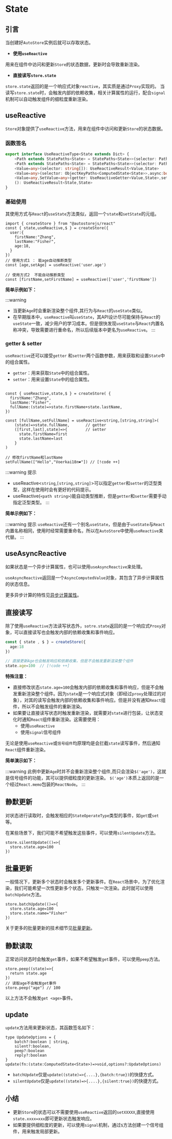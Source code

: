 # State

## 引言

当创建好`AutoStore`实例后就可以存取状态。

- **使用`useReactive`**

用来在组件中访问和更新`Store`的状态数据，更新时会导致重新渲染。

- **直接读写`store.state`**

`store.state`返回的是一个响应式对象`reactive`，其实质是通过`Proxy`实现的。
当读写`store.state`时，会触发内部的依赖收集，相关计算属性的运行，配合`signal`机制可以自动触发组件的细粒度重新渲染。

## useReactive

`Store`对象提供了`useReactive`方法，用来在组件中访问和更新`Store`的状态数据。

### 函数签名

```ts
export interface UseReactiveType<State extends Dict> {
    <Path extends StatePaths<State> = StatePaths<State>>(selector: Path): UseReactiveResult<GetTypeByPath<ComputedState<State>,Path> ,State>
    <Path extends StatePaths<State> = StatePaths<State>>(selector: Path,async:boolean): UseReactiveResult<AsyncComputedValue<GetTypeByPath<State,Path>> ,State>
    <Value=any>(selector: string[]): UseReactiveResult<Value,State>
    <Value=any>(selector: ObjectKeyPaths<ComputedState<State>>,async:boolean): UseReactiveResult<AsyncComputedValue<Value>,State>
    <Value=any,SetValue=any>(getter: UseReactiveGetter<Value,State>,setter?:UseReactiveSetter<SetValue,State>): UseStateComposeResult<Value,SetValue,State>
    (): UseReactiveResult<State,State>
}
```

### 基础使用

其使用方式与`React`的`useState`方法类似，返回一个`state`和`setState`的元组。

```tsx twoslash
import { createStore } from "@autostorejs/react"
const { state,useReactive,$ } = createStore({
  user:{
    firstName:"Zhang",
    lastName:"Fisher",
    age:18,
  }
})
// 使用方式1 ： 能age自动推断类型
const [age,setAge] = useReactive('user.age')  

// 使用方式2  不能自动推断类型
const [firstName,setFirstName] = useReactive(['user','firstName'])  

```   

**简单示例如下：**

<demo react="store/useReactiveBase.tsx" />

:::warning
- 当更新`Age`时会重新渲染整个组件,其行为与`React`的`useState`类似。
- 在早期版本中，`useReactive`叫`useState`，其API设计尽可能保持与`React`的`useState`一致，减少用户的学习成本。但是很快发现`useState`与`React`内置名称冲突，导致需要进行重命名，所以后续版本中更名为`useReactive`。
:::


### getter & setter

`useReactive`还可以接受`getter` 和`setter`两个函数参数，用来获取和设置`State`中的组合属性。

- `getter`：用来获取`State`中的组合属性。
- `setter`：用来设置`State`中的组合属性。

```tsx 
 
const { useReactive,state,$ } = createStore( {
  firstName:"Zhang",
  lastName:"Fisher",
  fullName:(state)=>state.firstName+state.lastName,
})

const [fullName,setFullName] = useReactive<string,[string,string]>(
    (state)=>state.fullName,       // getter
    ([first,last],state)=>{        // setter
      state.firstName=first
      state.lastName=last
    }
)

// 修改firstName和lastName
setFullName(["Hello","Voerkai18n❤️"]) // [!code ++]

``` 


:::warning 提示
- useReactive<`string`,`[string,string]`>可以指定`getter`和`setter`的泛型类型，这样在使用时会有更好的代码提示。
- useReactive(`<path string>`)能自动类型推断，但是`getter`和`setter`需要手动指定泛型类型。
:::

**简单示例如下：**

<demo react="store/useReactiveGetSet.tsx" />


:::warning 提示
`useReactive`还有一个别名`useState`，但是由于`useState`与`React`内置名称相同，使用时经常需要重命名，所以在`AutoStore`中使用`useReactive`来代替。
:::


## useAsyncReactive

如果状态是一个异步计算属性，也可以使用`useAsyncReactive`来处理。

`useAsyncReactive`返回是一个`AsyncComputedValue`对象，其包含了异步计算属性的状态信息。

<demo react="computed/asyncReactiveBase.tsx" />

更多异步计算的特性见[异步计算属性](/guide/computed/async.md)。

## 直接读写

除了使用`useReactive`方法读写状态外，`sotre.state`返回的是一个响应式`Proxy`对象，可以直接读写也会触发内部的依赖收集和事件响应。


```ts
const { state , $ } = createStore({
  age:18
})

// 直接更新Age也会触发响应和依赖收集，但是不会触发重新渲染整个组件
state.age=100  // [!code ++]

```

**特殊注意：**

- 直接修改状态`state.age=100`会触发内部的依赖收集和事件响应，但是不会触发重新渲染整个组件。因为`state`是一个响应式对象（即经过`proxy`处理过的对象），对其的读写会触发内部的依赖收集和事件响应。但是并没有通知`React`组件，所以不会触发组件的重新渲染。
- 如果要让直接读写状态时触发重新渲染，就需要对`state`进行包装，让状态变化时通知`React`组件重新渲染。这需要使用：
  - 使用`useReactive`
  - 使用`signal`信号组件

无论是使用`useReactive`或`信号组件`均原理均是会拦截`state`读写事件，然后通知`React`组件重新渲染。

**简单演示如下：**

<demo react="store/readWriteState.tsx" />


:::warning
此例中更新`Age`时并不会重新渲染整个组件,而只会渲染`$('age')`，这就是信号组件的功能，其可以提供细粒度的更新渲染。
`$('age')`本质上返回的是一个经过`React.memo`包装的`ReactNode`。
:::



## 静默更新

对状态进行读取时，会触发相应的`StateOperateType`类型的事件，如`get`或`set`等。

在某些场景下，我们可能不希望触发这些事件，可以使用`silentUpdate`方法。

```tsx
store.silentUpdate(()=>{
  store.state.age=100
})
```

## 批量更新

一般情况下，更新多个状态时会触发多个更新事件。在`React`场景中，为了优化渲染，我们可能希望一次性更新多个状态，只触发一次渲染。此时就可以使用`batchUpdate`方法。

```tsx
store.batchUpdate(()=>{
  store.state.age=100
  store.state.name="Fisher"
})
```

关于更多的批量更新的技术细节见[批量更新](/guide/store/batchUpdate.md)。

## 静默读取

正常访问状态时会触发`get`事件，如果不希望触发`get`事件，可以使用`peep`方法。

```tsx
store.peep((state)=>{
  return state.age
})
// 读取age不会触发get事件
store.peep("age") // 100
```

以上方法不会触发`get <age>`事件。


## update

`update`方法用来更新状态，其函数签名如下：

```tsx
type UpdateOptions = {
    batch?:boolean | string,         
    silent?:boolean,        
    peep?:boolean           
    reply?:boolean
}
update(fn:(state:ComputedState<State>)=>void,options?:UpdateOptions)
```

- `batchUpdate`仅是`update((state)=>{....},{batch:true})`的快捷方式。
- `silentUpdate`仅是`update((state)=>{....},{silent:true})`的快捷方式。


## 小结

- 更新`Store`的状态可以不需要使用`useReactive`返回的`setXXXXX`,直接使用`state.xxxx=xxx`即可更新状态触发响应。
- 如果要提供细粒度的更新，可以使用`signal`机制，通过`$`方法创建一个信号组件，用来触发局部更新。


